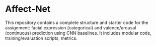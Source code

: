 # Affect-Net
This repository contains a complete structure and starter code for the assignment: facial expression (categorical) and valence/arousal (continuous) prediction using CNN baselines. It includes modular code, training/evaluation scripts, metrics.
